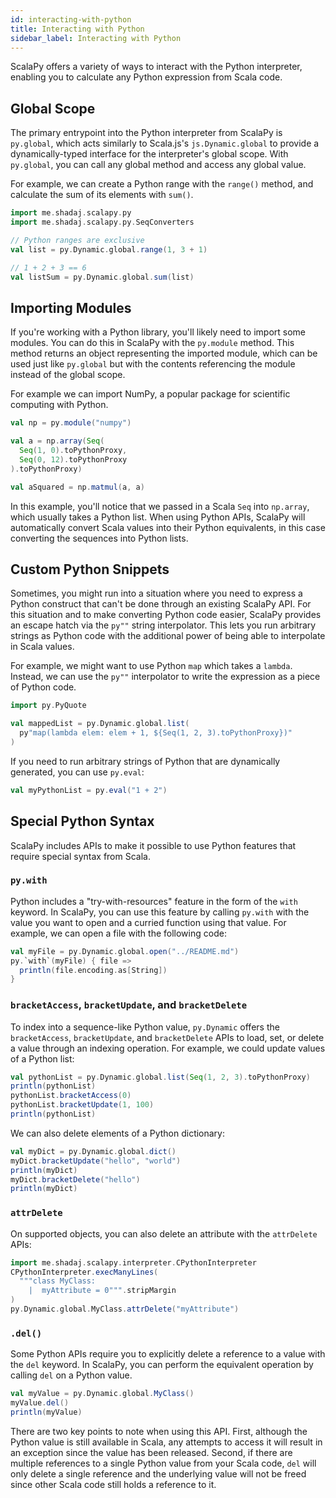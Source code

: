 ```yaml
---
id: interacting-with-python
title: Interacting with Python
sidebar_label: Interacting with Python
---
```


ScalaPy offers a variety of ways to interact with the Python interpreter, enabling you to calculate any Python expression from Scala code.

## Global Scope
The primary entrypoint into the Python interpreter from ScalaPy is `py.global`, which acts similarly to Scala.js's `js.Dynamic.global` to provide a dynamically-typed interface for the interpreter's global scope. With `py.global`, you can call any global method and access any global value.

For example, we can create a Python range with the `range()` method, and calculate the sum of its elements with `sum()`.

```scala mdoc
import me.shadaj.scalapy.py
import me.shadaj.scalapy.py.SeqConverters

// Python ranges are exclusive
val list = py.Dynamic.global.range(1, 3 + 1)

// 1 + 2 + 3 == 6
val listSum = py.Dynamic.global.sum(list)
```

## Importing Modules
If you're working with a Python library, you'll likely need to import some modules. You can do this in ScalaPy with the `py.module` method. This method returns an object representing the imported module, which can be used just like `py.global` but with the contents referencing the module instead of the global scope.

For example we can import NumPy, a popular package for scientific computing with Python.

```scala mdoc
val np = py.module("numpy")

val a = np.array(Seq(
  Seq(1, 0).toPythonProxy,
  Seq(0, 12).toPythonProxy
).toPythonProxy)

val aSquared = np.matmul(a, a)
```

In this example, you'll notice that we passed in a Scala `Seq` into `np.array`, which usually takes a Python list. When using Python APIs, ScalaPy will automatically convert Scala values into their Python equivalents, in this case converting the sequences into Python lists.


## Custom Python Snippets
Sometimes, you might run into a situation where you need to express a Python construct that can't be done through an existing ScalaPy API. For this situation and to make converting Python code easier, ScalaPy provides an escape hatch via the `py""` string interpolator. This lets you run arbitrary strings as Python code with the additional power of being able to interpolate in Scala values.

For example, we might want to use Python `map` which takes a `lambda`. Instead, we can use the `py""` interpolator to write the expression as a piece of Python code.

```scala mdoc
import py.PyQuote

val mappedList = py.Dynamic.global.list(
  py"map(lambda elem: elem + 1, ${Seq(1, 2, 3).toPythonProxy})"
)
```

If you need to run arbitrary strings of Python that are dynamically generated, you can use `py.eval`:
```scala mdoc
val myPythonList = py.eval("1 + 2")
```

## Special Python Syntax
ScalaPy includes APIs to make it possible to use Python features that require special syntax from Scala.

### `py.with`
Python includes a "try-with-resources" feature in the form of the `with` keyword. In ScalaPy, you can use this feature by calling `py.with` with the value you want to open and a curried function using that value. For example, we can open a file with the following code:

```scala mdoc
val myFile = py.Dynamic.global.open("../README.md")
py.`with`(myFile) { file =>
  println(file.encoding.as[String])
}
```

### `bracketAccess`, `bracketUpdate`, and `bracketDelete`
To index into a sequence-like Python value, `py.Dynamic` offers the `bracketAccess`, `bracketUpdate`, and `bracketDelete` APIs to load, set, or delete a value through an indexing operation. For example, we could update values of a Python list:

```scala mdoc
val pythonList = py.Dynamic.global.list(Seq(1, 2, 3).toPythonProxy)
println(pythonList)
pythonList.bracketAccess(0)
pythonList.bracketUpdate(1, 100)
println(pythonList)
```

We can also delete elements of a Python dictionary:
```scala mdoc
val myDict = py.Dynamic.global.dict()
myDict.bracketUpdate("hello", "world")
println(myDict)
myDict.bracketDelete("hello")
println(myDict)
```

### `attrDelete`
On supported objects, you can also delete an attribute with the `attrDelete` APIs:
```scala mdoc
import me.shadaj.scalapy.interpreter.CPythonInterpreter
CPythonInterpreter.execManyLines(
  """class MyClass:
    |  myAttribute = 0""".stripMargin
)
py.Dynamic.global.MyClass.attrDelete("myAttribute")
```

### `.del()`
Some Python APIs require you to explicitly delete a reference to a value with the `del` keyword. In ScalaPy, you can perform the equivalent operation by calling `del` on a Python value.

```scala mdoc:crash
val myValue = py.Dynamic.global.MyClass()
myValue.del()
println(myValue)
```

There are two key points to note when using this API. First, although the Python value is still available in Scala, any attempts to access it will result in an exception since the value has been released. Second, if there are multiple references to a single Python value from your Scala code, `del` will only delete a single reference and the underlying value will not be freed since other Scala code still holds a reference to it.
